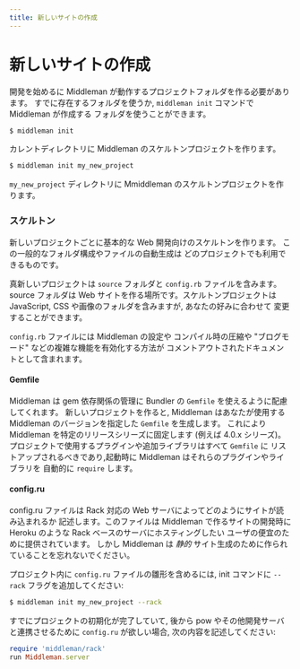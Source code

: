 ```yaml
---
title: 新しいサイトの作成
---
```


# 新しいサイトの作成

開発を始めるに Middleman が動作するプロジェクトフォルダを作る必要があります。
すでに存在するフォルダを使うか, `middleman init` コマンドで Middleman が作成する
フォルダを使うことができます。

```bash
$ middleman init
```

カレントディレクトリに Middleman のスケルトンプロジェクトを作ります。

```bash
$ middleman init my_new_project
```

`my_new_project` ディレクトリに Mmiddleman のスケルトンプロジェクトを作ります。

### スケルトン

新しいプロジェクトごとに基本的な Web 開発向けのスケルトンを作ります。
この一般的なフォルダ構成やファイルの自動生成は
どのプロジェクトでも利用できるものです。

真新しいプロジェクトは `source` フォルダと `config.rb` ファイルを含みます。
source フォルダは Web サイトを作る場所です。スケルトンプロジェクトは
JavaScript, CSS や画像のフォルダを含みますが, あなたの好みに合わせて
変更することができます。

`config.rb` ファイルには Middleman の設定や
コンパイル時の圧縮や "ブログモード" などの複雑な機能を有効化する方法が
コメントアウトされたドキュメントとして含まれます。

#### Gemfile

Middleman は gem 依存関係の管理に Bundler の `Gemfile` を使えるように配慮してくれます。
新しいプロジェクトを作ると, Middleman はあなたが使用する
Middleman のバージョンを指定した `Gemfile` を生成します。
これにより Middleman を特定のリリースシリーズに固定します (例えば 4.0.x シリーズ)。
プロジェクトで使用するプラグインや追加ライブラリはすべて `Gemfile` に
リストアップされるべきであり,起動時に Middleman はそれらのプラグインやライブラリを
自動的に `require` します。

#### config.ru

config.ru ファイルは Rack 対応の Web サーバによってどのようにサイトが読み込まれるか
記述します。このファイルは Middleman で作るサイトの開発時に Heroku のような Rack ベースのサーバにホスティングしたい
ユーザの便宜のために提供されています。
しかし Middleman は *静的* サイト生成のために作られていることを忘れないでください。

プロジェクト内に `config.ru` ファイルの雛形を含めるには, init コマンドに `--rack`
フラグを追加してください:

```bash
$ middleman init my_new_project --rack
```

すでにプロジェクトの初期化が完了していて, 後から pow やその他開発サーバと連携させるために
`config.ru` が欲しい場合, 次の内容を記述してください:

```ruby
require 'middleman/rack'
run Middleman.server
```
